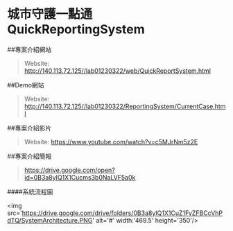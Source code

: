 # 城市守護一點通 QuickReportingSystem

##專案介紹網站
> Website: http://140.113.72.125//lab01230322/web/QuickReportSystem.html<br>

##Demo網站
> Website: http://140.113.72.125//lab01230322/ReportingSystem/CurrentCase.html<br>

##專案介紹影片
> Website: https://www.youtube.com/watch?v=c5MJrNm5z2E<br>

##專案介紹簡報
> https://drive.google.com/open?id=0B3a8yIQ1X1Cucms3b0NaLVF5a0k<br>

####系統流程圖

<img src='https://drive.google.com/drive/folders/0B3a8yIQ1X1CuZ1FyZFBCcVhPdTQ/SystemArchitecture.PNG' alt='#' width:'469.5' height='350'/>
